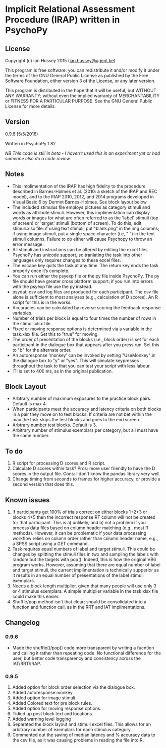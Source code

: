 # Implicit Relational Assessment Procedure (IRAP) written in PsychoPy

## License
Copyright (c) Ian Hussey 2015 (ian.hussey@ugent.be)

This program is free software: you can redistribute it and/or modify it under the terms of the GNU General Public License as published by the Free Software Foundation, either version 3 of the License, or any later version.

This program is distributed in the hope that it will be useful, but WITHOUT ANY WARRANTY; without even the implied warranty of MERCHANTABILITY or FITNESS FOR A PARTICULAR PURPOSE. See the GNU General Public License for more details.
## Version
0.9.6 (5/5/2016)

Written in PsychoPy 1.82

*NB This code is still in beta - I haven't used this in an experiment yet or had someone else do a code review.*

## Notes
- This implimentation of the IRAP has high fidelity to the procedure described in Barnes-Holmes et al. (2010: a sketch of the IRAP and REC model), and to the IRAP 2010, 2012, and 2014 programs developed in Visual Basic 6 by Dermot Barnes-Holmes. See block layout below. 
- The included stimulus file employs pictures as category stimuli and words as attribute stimuli. However, this implimentation can display words or images for what are often referred to as the 'label' stimuli (top of screen) or 'target' stimuli (bottom of screen). To do this, edit stimuli.xlsx file: if using text stimuli, put "blank.png" in the img columns; if using image stimuli, put a single space character (i.e, " ") in the text stimuli columns. Failure to do either will cause Psychopy to throw an error message.
- All stimuli and instructions can be altered by editing the excel files. PsychoPy has unicode support, so tranlating the task into other languages only requires changes to these excel files.
- The escape key quits the task at any time. The return key ends the task properly once it’s complete.
- You can run either the psyexp file or the py file inside PsychoPy. The py file should have greater cross platform support; if you run into errors with the psyexp file use the py instead.
- psydat, csv and log files are produced for each participant. The csv file alone is sufficient to most analyses (e.g., calculation of D scores). An R script for this is in the works.
- Accuracies can be calculated by reverse scoring the feedback response variables. 
- Number of trials per block is equal to four times the number of rows in the stimuli.xlsx file.  
- Fixed or moving response options is determined via a variable in the task.xlsx file. Set this to "true" for moving.
- The order of presentation of the blocks (i.e., block order) is set for each participant in the dialogue box that appears after you press run. Set this to "b" for the alternate order.
- An autoresponse 'monkey' can be invoked by setting "UseMonkey" in the dialogue box to "y" or "yes". This will simulate keypresses throughout the task to that you can test your script with less labour. 
- ITI is set to 400 ms, as in the original publication.

## Block Layout
- Arbtrary number of maximum exposures to the practice block pairs. Default is max 4. 
- When participants meet the accuracy and latency criteria on both blocks in a pair they move on to test blocks. If criteria are not bet within the max the task skips the test blocks and goes to the end screen.
- Arbtrary number test blocks. Default is 3. 
- Arbitrary number of stimulus exemplars per category, but all must have the same number. 

## To do
1. R script for processing D scores and R script.
2. Calculate D scores within task? Pros: more user friendly to have the D scores in the output file. Cons: I don't know the pandas library very well.
3. Change timing from seconds to frames for higher accuracy, or provide a second version that does this.

## Known issues
1. If participants get 100% of trials correct on either blocks 1+2+3 or blocks 4+5 then the incorrect response RT column will not be created for that participant. This is a) unlikely, and b) not a problem if you process data files based on column header matching (e.g., most R methods). However, it can be problematic if your data processing workflow relies on column order rather than column header name, e.g., a SPSS script using a GET command.
2. Task requires equal numbers of label and target stimuli. This could be changes by splitting the stimuli files in two and sampling the labels with random but the targets with pop(). Indeed, this is how the original VB6 program works. However, assuming that there are equal number of label and target stimuli, the current implimentation is technically supperior as it results in an equal number of presentations of the label stimuli exemplars.
4. Needs a block length multiplier, given that many people will use only 3 or 4 stimulus exemplars. A simple multiplier variable in the task.xlsx file could make this easier.  
5. Shuffle/pop method isn't that clear; should be consolidated into a function and function call, as in the RRT and IAT implimentations.

## Changelog
### 0.9.6
- Made the shuffle()/pop() code more transparent by writing a fucntion and calling it rather than repeating code. No functional difference for the user, but better code transparency and consistency across the IAT/RRT/IRAP.

### 0.9.5
1. Added option for block order selection via the dialogue box.
2. Added autoresponse monkey
3. Added option for image stimuli.
4. Added Colored text for pre block rules.
5. Added option for moving response options.
6. Tidied up post block text and locations.
7. Added warning level logging
8. Separated the block layout and stimuli excel files. This allows for an arbitrary number of exemplars for each stimulus category.
9. Commented out the saving of median latency and % accuracy data to the csv file, as it was causing problems in reading the file into R.